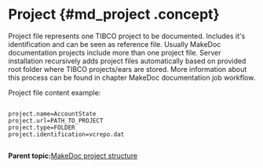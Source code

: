 # Project {#md_project .concept}

Project file represents one TIBCO project to be documented. Includes it's identification and can be seen as reference file. Usually MakeDoc documentation projects include more than one project file. Server installation recursively adds project files automatically based on provided root folder where TIBCO projects/ears are stored. More information about this process can be found in chapter MakeDoc documentation job workflow.

Project file content example:

```

project.name=AccountState
project.url=PATH_TO_PROJECT
project.type=FOLDER
project.identification=vcrepo.dat
			
```

**Parent topic:**[MakeDoc project structure](../../core/makedoc_project_structure/md_project_structure.md)

